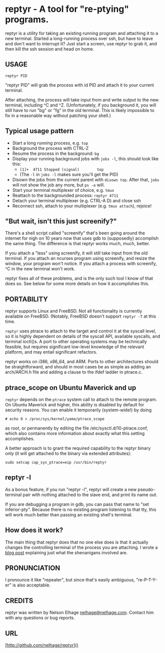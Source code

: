reptyr - A tool for "re-ptying" programs.
=========================================

reptyr is a utility for taking an existing running program and
attaching it to a new terminal. Started a long-running process over
ssh, but have to leave and don't want to interrupt it? Just start a
screen, use reptyr to grab it, and then kill the ssh session and head
on home.

USAGE
-----

    reptyr PID

"reptyr PID" will grab the process with id PID and attach it to your
current terminal.

After attaching, the process will take input from and write output to
the new terminal, including ^C and ^Z. (Unfortunately, if you
background it, you will still have to run "bg" or "fg" in the old
terminal. This is likely impossible to fix in a reasonable way without
patching your shell.)

Typical usage pattern
---------------------

* Start a long running process, e.g. `top`
* Background the process with CTRL-Z
* Resume the process in the background: `bg`
* Display your running background jobs with `jobs -l`, this should look like this:
  * `[1]+  4711 Stopped (signal)        top`
  * (The `-l` in `jobs -l` makes sure you'll get the PID)
* Disown the jobs from the current parent with `disown top`. After that, `jobs` will not show the job any more, but `ps -a` will.
* Start your terminal multiplexer of choice, e.g. `tmux`
* Reattach to the backgrounded process: `reptyr 4711`
* Detach your terminal multiplexer (e.g. CTRL-A D) and close ssh
* Reconnect ssh, attach to your multiplexer (e.g. `tmux attach`), rejoice!

"But wait, isn't this just screenify?"
--------------------------------------

There's a shell script called "screenify" that's been going around the
internet for nigh on 10 years now that uses gdb to (supposedly)
accomplish the same thing. The difference is that reptyr works much,
much, better.

If you attach a "less" using screenify, it will still take input from
the old terminal. If you attach an ncurses program using screenify,
and resize the window, your program won't notice. If you attach a
process with screenify, ^C in the new terminal won't work.

reptyr fixes all of these problems, and is the only such tool I know
of that does so. See below for some more details on how it
accomplishes this.

PORTABILITY
-----------

reptyr supports Linux and FreeBSD. Not all functionality is currently
available on FreeBSD. (Notably, FreeBSD doesn't support `reptyr -T` at
this time.

`reptyr` uses ptrace to attach to the target and control it at the
syscall level, so it is highly dependent on details of the syscall
API, available syscalls, and terminal ioctl()s. A port to other
operating systems may be technically feasible, but requires
significant low-level knowledge of the relevant platform, and may
entail significant refactors.

reptyr works on i386, x86_64, and ARM. Ports to other architectures should be
straightforward, and should in most cases be as simple as adding an arch/ARCH.h
file and adding a clause to the ifdef ladder in ptrace.c.

ptrace_scope on Ubuntu Maverick and up
--------------------------------------

`reptyr` depends on the `ptrace` system call to attach to the remote program. On
Ubuntu Maverick and higher, this ability is disabled by default for security
reasons. You can enable it temporarily (system-wide!) by doing

    # echo 0 > /proc/sys/kernel/yama/ptrace_scope

as root, or permanently by editing the file /etc/sysctl.d/10-ptrace.conf, which
also contains more information about exactly what this setting accomplishes.

A better approach is to grant the required capability to the reptyr binary
only (it will get attached to the binary via extended attributes):

    sudo setcap cap_sys_ptrace=eip /usr/bin/reptyr

reptyr -l
---------

As a bonus feature, if you run "reptyr -l", reptyr will create a new
pseudo-terminal pair with nothing attached to the slave end, and print
its name out.

If you are debugging a program in gdb, you can pass that name to "set
inferior-pty". Because there is no existing program listening to that
tty, this will work much better than passing an existing shell's
terminal.

How does it work?
-----------------

The main thing that reptyr does that no one else does is that it
actually changes the controlling terminal of the process you are
attaching. I wrote a
[blog post](https://blog.nelhage.com/2011/02/changing-ctty/)
explaining just what the shenanigans involved are.

PRONUNCIATION
-------------

I pronounce it like "repeater", but since that's easily ambiguous,
"re-P-T-Y-er" is also acceptable.


CREDITS
-------
reptyr was written by Nelson Elhage <nelhage@nelhage.com>. Contact him
with any questions or bug reports.

URL
---
[http://github.com/nelhage/reptyr]()
